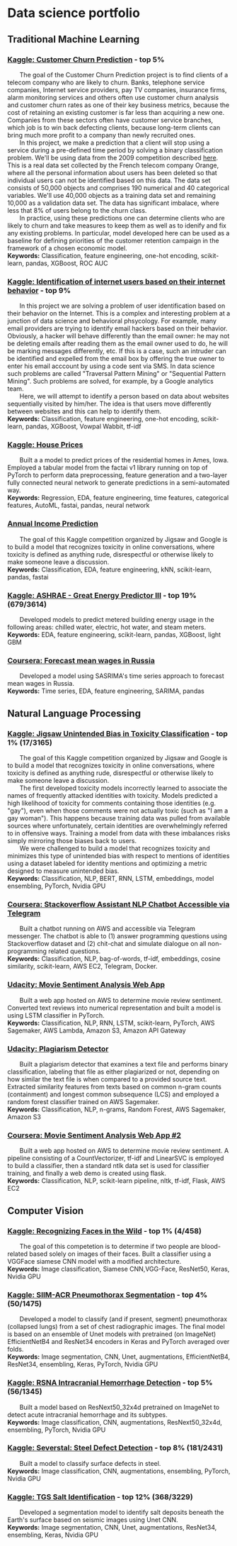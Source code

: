 # Data science portfolio


## **Traditional Machine Learning**

### [Kaggle: Customer Churn Prediction](https://github.com/akuritsyn/Machine_Learning_Projects/tree/master/Customer_Churn_Prediction) - top 5%
&nbsp;&nbsp;&nbsp;&nbsp;&nbsp;&nbsp; The goal of the Customer Churn Prediction project is to find clients of a telecom company who are likely to churn. Banks, telephone service companies, Internet service providers, pay TV companies, insurance firms, alarm monitoring services and others often use customer churn analysis and customer churn rates as one of their key business metrics, because the cost of retaining an existing customer is far less than acquiring a new one. Companies from these sectors often have customer service branches, which job is to win back defecting clients, because long-term clients can bring much more profit to a company than newly recruited ones.\
&nbsp;&nbsp;&nbsp;&nbsp;&nbsp;&nbsp; In this project, we make a prediction that a client will stop using a service during a pre-defined time period by solving a binary classification problem. We'll be using data from the 2009 competition described [here](http://www.kdd.org/kdd-cup/view/kdd-cup-2009/Intro). This is a real data set collected by the French telecom company Orange, where all the personal information about users has been deleted so that individual users can not be identified based on this data. The data set consists of 50,000 objects and comprises 190 numerical and 40 categorical variables. We'll use 40,000 objects as a training data set and remaining 10,000 as a validation data set. The data has significant imbalace, where less that 8% of users belong to the churn class.\
&nbsp;&nbsp;&nbsp;&nbsp;&nbsp;&nbsp; In practice, using these predictions one can determine clients who are likely to churn and take measures to keep them as well as to idenify and fix any existing problems. In particular, model developed here can be used as a baseline for defining priorities of the customer retention campaign in the framework of a chosen economic model.\
**Keywords:** Classification, feature engineering, one-hot encoding, scikit-learn, pandas, XGBoost, ROC AUC

### [Kaggle: Identification of internet users based on their internet behavior](https://github.com/akuritsyn/Machine_Learning_Projects/tree/master/User_Identification) - top 9%
&nbsp;&nbsp;&nbsp;&nbsp;&nbsp;&nbsp; In this project we are solving a problem of user identification based on their behavior on the Internet. This is a complex and interesting problem at a junction of data science and behavioral phsycology. For example, many email providers are trying to identify email hackers based on their behavior. Obviously, a hacker will behave differently than the email owner: he may not be deleting emails after reading them as the email owner used to do, he will be marking messages differently, etc. If this is a case, such an intruder can be identified and expelled from the email box by offering the true owner to enter his email acccount by using a code sent via SMS. In data science such problems are called "Traversal Pattern Mining" or "Sequential Pattern Mining". Such problems are solved, for example, by a Google analytics team.\
&nbsp;&nbsp;&nbsp;&nbsp;&nbsp;&nbsp; Here, we will attempt to identify a person based on data about websites sequentially visited by him/her. The idea is that users move differently between websites and this can help to identify them.\
**Keywords:** Classification, feature engineering, one-hot encoding, scikit-learn, pandas, XGBoost, Vowpal Wabbit, tf-idf

### [Kaggle: House Prices](https://github.com/akuritsyn/kaggle-house-prices)
&nbsp;&nbsp;&nbsp;&nbsp;&nbsp;&nbsp; Built a a model to predict prices of the residential homes in Ames, Iowa. Employed a tabular model from the factai v1 library running on top of PyTorch to perform data preprocessing, feature generation and a two-layer fully connected neural network to generate predictions in a semi-automated way.\
**Keywords:** Regression, EDA, feature engineering, time features, categorical features, AutoML, fastai, pandas, neural network

### [Annual Income Prediction](https://github.com/akuritsyn/Machine_Learning_Projects/tree/master/Income_Prediction)
&nbsp;&nbsp;&nbsp;&nbsp;&nbsp;&nbsp; The goal of this Kaggle competition organized by Jigsaw and Google is to build a model that recognizes toxicity in online conversations, where toxicity is defined as anything rude, disrespectful or otherwise likely to make someone leave a discussion.\
**Keywords:** Classification, EDA, feature engineering, kNN, scikit-learn, pandas, fastai

### [Kaggle: ASHRAE - Great Energy Predictor III](https://www.kaggle.com/c/ashrae-energy-prediction) - top 19% (679/3614)
&nbsp;&nbsp;&nbsp;&nbsp;&nbsp;&nbsp; Developed models to predict metered building energy usage in the following areas: chilled water, electric, hot water, and steam meters.\
**Keywords:** EDA, feature engineering, scikit-learn, pandas, XGBoost, light GBM

### [Coursera: Forecast mean wages in Russia](https://github.com/akuritsyn/Machine_Learning_Specialization/blob/master/5%20-%20Applied%20Problems%20in%20Data%20Science/PA/5PA_1_Wage_Forecast.ipynb)
&nbsp;&nbsp;&nbsp;&nbsp;&nbsp;&nbsp; Developed a model using SASRIMA's time series approach to forecast mean wages in Russia.\
**Keywords:** Time series, EDA, feature engineering, SARIMA, pandas



## **Natural Language Processing**

### [Kaggle: Jigsaw Unintended Bias in Toxicity Classification](https://github.com/akuritsyn/kaggle-jigsaw) - top 1% (17/3165)
&nbsp;&nbsp;&nbsp;&nbsp;&nbsp;&nbsp; The goal of this Kaggle competition organized by Jigsaw and Google is to build a model that recognizes toxicity in online conversations, where toxicity is defined as anything rude, disrespectful or otherwise likely to make someone leave a discussion.\
&nbsp;&nbsp;&nbsp;&nbsp;&nbsp;&nbsp; The first developed toxicity models incorrectly learned to associate the names of frequently attacked identities with toxicity. Models predicted a high likelihood of toxicity for comments containing those identities (e.g. "gay"), even when those comments were not actually toxic (such as "I am a gay woman"). This happens because training data was pulled from available sources where unfortunately, certain identities are overwhelmingly referred to in offensive ways. Training a model from data with these imbalances risks simply mirroring those biases back to users.\
&nbsp;&nbsp;&nbsp;&nbsp;&nbsp;&nbsp; We were challenged to build a model that recognizes toxicity and minimizes this type of unintended bias with respect to mentions of identities using a dataset labeled for identity mentions and optimizing a metric designed to measure unintended bias.\
**Keywords:** Classification, NLP, BERT, RNN, LSTM, embeddings, model ensembling, PyTorch, Nvidia GPU

### [Coursera: Stackoverflow Assistant NLP Chatbot Accessible via Telegram](https://github.com/akuritsyn/Machine_Learning_Projects/tree/master/StackOverflowAssistantBot)
&nbsp;&nbsp;&nbsp;&nbsp;&nbsp;&nbsp; Built a chatbot running on AWS and accessible via Telegram messenger. The chatbot is able to (1) answer programming questions using Stackoverflow dataset and (2) chit-chat and simulate dialogue on all non-programming related questions.\
**Keywords:** Classification, NLP, bag-of-words, tf-idf, embeddings, cosine similarity, scikit-learn, AWS EC2, Telegram, Docker. 

### [Udacity: Movie Sentiment Analysis Web App](https://github.com/akuritsyn/udacity-ml-nanodegree/tree/master/sentiment-analysis-model)
&nbsp;&nbsp;&nbsp;&nbsp;&nbsp;&nbsp; Built a web app hosted on AWS to determine movie review sentiment. Converted text reviews into numerical representation and built a model is using LSTM classifier in PyTorch.\
**Keywords:** Classification, NLP, RNN, LSTM, scikit-learn, PyTorch, AWS Sagemaker, AWS Lambda, Amazon S3, Amazon API Gateway

### [Udacity: Plagiarism Detector](https://github.com/akuritsyn/udacity-ml-nanodegree/tree/master/plagiarism-detection)
&nbsp;&nbsp;&nbsp;&nbsp;&nbsp;&nbsp; Built a plagiarism detector that examines a text file and performs binary classification, labeling that file as either plagiarized or not, depending on how similar the text file is when compared to a provided source text. Extracted similarity features from texts based on common n-gram counts (containment) and longest common subsequence (LCS) and employed a random forest classifier trained on AWS Sagemaker.\
**Keywords:** Classification, NLP, n-grams, Random Forest,  AWS Sagemaker, Amazon S3

### [Coursera: Movie Sentiment Analysis Web App #2](https://github.com/akuritsyn/udacity-ml-nanodegree/tree/master/sentiment-analysis-model)
&nbsp;&nbsp;&nbsp;&nbsp;&nbsp;&nbsp; Built a web app hosted on AWS to determine movie review sentiment. A pipeline consisting of a CountVectorizer, tf-idf and LinearSVC is employed to build a classifier, then a standard ntlk data set is used for classifier training, and finally a web demo is created using flask.\
**Keywords:** Classification, NLP, scikit-learn pipeline, nltk, tf-idf, Flask, AWS EC2



## **Computer Vision**

### [Kaggle: Recognizing Faces in the Wild](https://github.com/akuritsyn/kaggle-recognizing-faces) - top 1% (4/458)
&nbsp;&nbsp;&nbsp;&nbsp;&nbsp;&nbsp; The goal of this competetion is to determine if two people are blood-related based solely on images of their faces. Built a classifier using a VGGFace siamese CNN model with a modified architecture.\
**Keywords:** Image classification, Siamese CNN,VGG-Face, ResNet50, Keras, Nvidia GPU

### [Kaggle: SIIM-ACR Pneumothorax Segmentation](https://github.com/akuritsyn/kaggle-recognizing-faces) - top 4% (50/1475)
&nbsp;&nbsp;&nbsp;&nbsp;&nbsp;&nbsp; Developed a model to classify (and if present, segment) pneumothorax (collapsed lungs) from a set of chest radiographic images. The final model is based on an ensemble of Unet models with pretrained (on ImageNet) EfficientNetB4 and ResNet34 encoders in Keras and PyTorch averaged over folds.\
**Keywords:** Image segmentation, CNN, Unet, augmentations, EfficientNetB4, ResNet34, ensembling, Keras, PyTorch, Nvidia GPU

### [Kaggle: RSNA Intracranial Hemorrhage Detection](https://github.com/akuritsyn/kaggle-rsna-intracranial-hemorrhage) - top 5% (56/1345)
&nbsp;&nbsp;&nbsp;&nbsp;&nbsp;&nbsp; Built a model based on ResNext50_32x4d pretrained on ImageNet to detect acute intracranial hemorrhage and its subtypes.\
**Keywords:** Image classification, CNN, augmentations, ResNext50_32x4d, ensembling, PyTorch, Nvidia GPU

### [Kaggle: Severstal: Steel Defect Detection](https://www.kaggle.com/c/severstal-steel-defect-detection) - top 8% (181/2431)
&nbsp;&nbsp;&nbsp;&nbsp;&nbsp;&nbsp; Built a model to classify surface defects in steel.\
**Keywords:** Image classification, CNN, augmentations, ensembling, PyTorch, Nvidia GPU


### [Kaggle: TGS Salt Identification](https://github.com/akuritsyn/TGS_Salt_Identification_Challenge) - top 12% (368/3229)
&nbsp;&nbsp;&nbsp;&nbsp;&nbsp;&nbsp; Developed a segmentation model to identify salt deposits beneath the Earth's surface based on seismic images  using Unet CNN.\
**Keywords:** Image segmentation, CNN, Unet, augmentations, ResNet34, ensembling, Keras, Nvidia GPU




